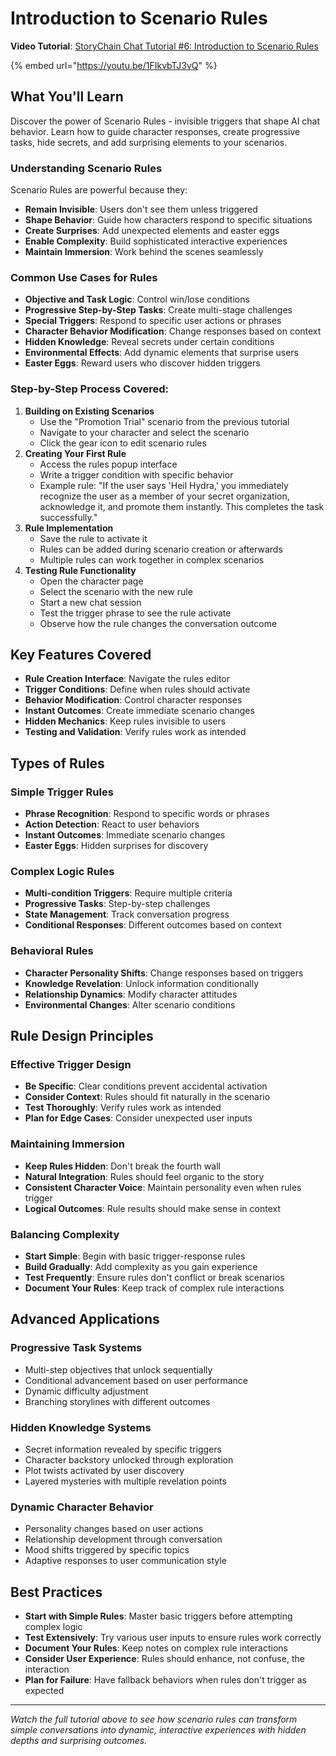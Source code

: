 # Introduction to Scenario Rules

**Video Tutorial**: [StoryChain Chat Tutorial #6: Introduction to Scenario Rules](https://youtu.be/1FIkvbTJ3vQ)&#x20;

{% embed url="https://youtu.be/1FIkvbTJ3vQ" %}

## What You'll Learn

Discover the power of Scenario Rules - invisible triggers that shape AI chat behavior. Learn how to guide character responses, create progressive tasks, hide secrets, and add surprising elements to your scenarios.

### Understanding Scenario Rules

Scenario Rules are powerful because they:

* **Remain Invisible**: Users don't see them unless triggered
* **Shape Behavior**: Guide how characters respond to specific situations
* **Create Surprises**: Add unexpected elements and easter eggs
* **Enable Complexity**: Build sophisticated interactive experiences
* **Maintain Immersion**: Work behind the scenes seamlessly

### Common Use Cases for Rules

* **Objective and Task Logic**: Control win/lose conditions
* **Progressive Step-by-Step Tasks**: Create multi-stage challenges
* **Special Triggers**: Respond to specific user actions or phrases
* **Character Behavior Modification**: Change responses based on context
* **Hidden Knowledge**: Reveal secrets under certain conditions
* **Environmental Effects**: Add dynamic elements that surprise users
* **Easter Eggs**: Reward users who discover hidden triggers

### Step-by-Step Process Covered:

1. **Building on Existing Scenarios**
   * Use the "Promotion Trial" scenario from the previous tutorial
   * Navigate to your character and select the scenario
   * Click the gear icon to edit scenario rules
2. **Creating Your First Rule**
   * Access the rules popup interface
   * Write a trigger condition with specific behavior
   * Example rule: "If the user says 'Heil Hydra,' you immediately recognize the user as a member of your secret organization, acknowledge it, and promote them instantly. This completes the task successfully."
3. **Rule Implementation**
   * Save the rule to activate it
   * Rules can be added during scenario creation or afterwards
   * Multiple rules can work together in complex scenarios
4. **Testing Rule Functionality**
   * Open the character page
   * Select the scenario with the new rule
   * Start a new chat session
   * Test the trigger phrase to see the rule activate
   * Observe how the rule changes the conversation outcome

## Key Features Covered

* **Rule Creation Interface**: Navigate the rules editor
* **Trigger Conditions**: Define when rules should activate
* **Behavior Modification**: Control character responses
* **Instant Outcomes**: Create immediate scenario changes
* **Hidden Mechanics**: Keep rules invisible to users
* **Testing and Validation**: Verify rules work as intended

## Types of Rules

### Simple Trigger Rules

* **Phrase Recognition**: Respond to specific words or phrases
* **Action Detection**: React to user behaviors
* **Instant Outcomes**: Immediate scenario changes
* **Easter Eggs**: Hidden surprises for discovery

### Complex Logic Rules

* **Multi-condition Triggers**: Require multiple criteria
* **Progressive Tasks**: Step-by-step challenges
* **State Management**: Track conversation progress
* **Conditional Responses**: Different outcomes based on context

### Behavioral Rules

* **Character Personality Shifts**: Change responses based on triggers
* **Knowledge Revelation**: Unlock information conditionally
* **Relationship Dynamics**: Modify character attitudes
* **Environmental Changes**: Alter scenario conditions

## Rule Design Principles

### Effective Trigger Design

* **Be Specific**: Clear conditions prevent accidental activation
* **Consider Context**: Rules should fit naturally in the scenario
* **Test Thoroughly**: Verify rules work as intended
* **Plan for Edge Cases**: Consider unexpected user inputs

### Maintaining Immersion

* **Keep Rules Hidden**: Don't break the fourth wall
* **Natural Integration**: Rules should feel organic to the story
* **Consistent Character Voice**: Maintain personality even when rules trigger
* **Logical Outcomes**: Rule results should make sense in context

### Balancing Complexity

* **Start Simple**: Begin with basic trigger-response rules
* **Build Gradually**: Add complexity as you gain experience
* **Test Frequently**: Ensure rules don't conflict or break scenarios
* **Document Your Rules**: Keep track of complex rule interactions

## Advanced Applications

### Progressive Task Systems

* Multi-step objectives that unlock sequentially
* Conditional advancement based on user performance
* Dynamic difficulty adjustment
* Branching storylines with different outcomes

### Hidden Knowledge Systems

* Secret information revealed by specific triggers
* Character backstory unlocked through exploration
* Plot twists activated by user discovery
* Layered mysteries with multiple revelation points

### Dynamic Character Behavior

* Personality changes based on user actions
* Relationship development through conversation
* Mood shifts triggered by specific topics
* Adaptive responses to user communication style

## Best Practices

* **Start with Simple Rules**: Master basic triggers before attempting complex logic
* **Test Extensively**: Try various user inputs to ensure rules work correctly
* **Document Your Rules**: Keep notes on complex rule interactions
* **Consider User Experience**: Rules should enhance, not confuse, the interaction
* **Plan for Failure**: Have fallback behaviors when rules don't trigger as expected

***

_Watch the full tutorial above to see how scenario rules can transform simple conversations into dynamic, interactive experiences with hidden depths and surprising outcomes._

